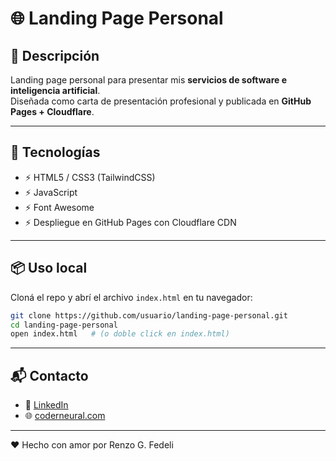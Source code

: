 # 🌐 Landing Page Personal

## 📖 Descripción
Landing page personal para presentar mis **servicios de software e inteligencia artificial**.  
Diseñada como carta de presentación profesional y publicada en **GitHub Pages + Cloudflare**.

---

## 🚀 Tecnologías
- ⚡ HTML5 / CSS3 (TailwindCSS)  
- ⚡ JavaScript  
- ⚡ Font Awesome  
- ⚡ Despliegue en GitHub Pages con Cloudflare CDN  

---

## 📦 Uso local
Cloná el repo y abrí el archivo `index.html` en tu navegador:

```bash
git clone https://github.com/usuario/landing-page-personal.git
cd landing-page-personal
open index.html   # (o doble click en index.html)
```
---

## 📬 Contacto

- 💼 [LinkedIn](https://linkedin.com/in/renzo-g-fedeli)  
- 🌐 [coderneural.com](https://coderneural.com)  

---

❤️ Hecho con amor por Renzo G. Fedeli
